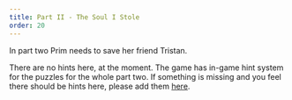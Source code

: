 ```yaml
---
title: Part II - The Soul I Stole
order: 20
---
```


In part two Prim needs to save her friend Tristan.

There are no hints here, at the moment. The game has in-game hint system for the puzzles for the whole part two. If something is missing and you feel there should be hints here, please add them [here](https://www.nicegamehints.com/edit/prim?prod).

